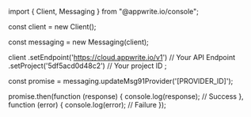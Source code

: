 import { Client,  Messaging } from "@appwrite.io/console";

const client = new Client();

const messaging = new Messaging(client);

client
    .setEndpoint('https://cloud.appwrite.io/v1') // Your API Endpoint
    .setProject('5df5acd0d48c2') // Your project ID
;

const promise = messaging.updateMsg91Provider('[PROVIDER_ID]');

promise.then(function (response) {
    console.log(response); // Success
}, function (error) {
    console.log(error); // Failure
});
